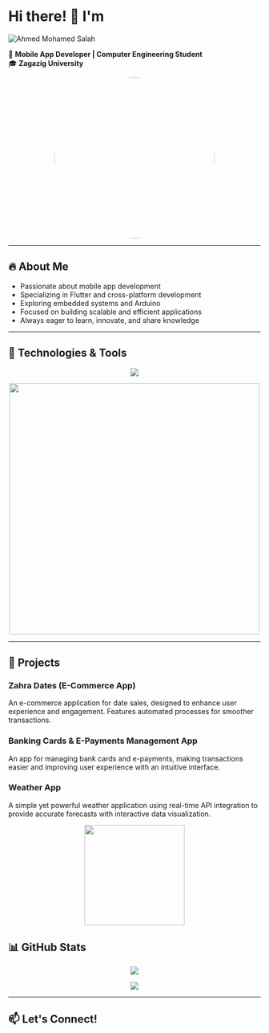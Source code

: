# Hi there! 👋  I'm 
<img src="https://readme-typing-svg.herokuapp.com?font=Fira+Code&size=24&pause=1000&color=F78C6C&center=false&vCenter=true&width=500&lines=Ahmed+Mohamed+Salah" alt=" Ahmed Mohamed Salah " />

🚀 **Mobile App Developer | Computer Engineering Student**  
🎓 **Zagazig University**  

<p align="center">
  <img src="https://res.cloudinary.com/dzg2700cz/image/upload/t_Profile/v1732410673/1732410581801_vcwedy.png" width="320" height="320" style="border-radius: 50%;" />
</p>

---

## 🔥 About Me  
- Passionate about mobile app development  
- Specializing in Flutter and cross-platform development  
- Exploring embedded systems and Arduino  
- Focused on building scalable and efficient applications  
- Always eager to learn, innovate, and share knowledge  

---

## 🚀 Technologies & Tools  
<p align="center">
  <img src="https://skillicons.dev/icons?i=dart,flutter,androidstudio,git,github,vscode,arduino,firebase,mysql" />
</p>

<p align="center">
  <img src="https://media.giphy.com/media/v1.Y2lkPTc5MGI3NjExejF6anYyOWxpcjJqazZhZ3Y2ZXEwY3ptY3VtdGowZDhoemFpdThlZiZlcD12MV9naWZzX3NlYXJjaCZjdD1n/2IudUHdI075HL02Pkk/giphy.gif" width="500">
</p>

---

## 📂 Projects  
### Zahra Dates (E-Commerce App)  
An e-commerce application for date sales, designed to enhance user experience and engagement. Features automated processes for smoother transactions.  

### Banking Cards & E-Payments Management App  
An app for managing bank cards and e-payments, making transactions easier and improving user experience with an intuitive interface.  

### Weather App  
A simple yet powerful weather application using real-time API integration to provide accurate forecasts with interactive data visualization.  

<p align="center">
  <img src="https://media.giphy.com/media/llarwdtFqG63IlqUR1/giphy.gif?cid=ecf05e47abtn8ypej065yodl9ivc0d51l4p092j93w4m7n78&ep=v1_gifs_search&rid=giphy.gif&ct=g" width="200">
</p>



## 📊 GitHub Stats  
<p align="center">
  <img src="https://github-readme-streak-stats.herokuapp.com/?user=yourusername&theme=tokyonight" />
</p>

<p align="center">
  <img src="https://github-readme-stats.vercel.app/api/top-langs/?username=yourusername&layout=compact&theme=tokyonight" />
</p>

---

## 📫 Let's Connect!  
<p align="center">
  <a href="# Hi there! 👋  I'm 
<img src="https://readme-typing-svg.herokuapp.com?font=Fira+Code&size=24&pause=1000&color=F78C6C&center=false&vCenter=true&width=500&lines=Ahmed+Mohamed+Salah" alt=" Ahmed Mohamed Salah " />


